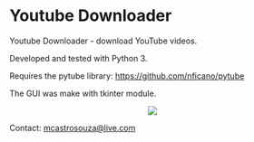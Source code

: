 # Youtube Downloader
Youtube Downloader - download YouTube videos.

Developed and tested with Python 3.

Requires the pytube library: https://github.com/nficano/pytube

The GUI was make with tkinter module.

<p align="center"><img src="https://raw.githubusercontent.com/marcoscastro/youtube_downloader/master/image.PNG" /></p>

Contact: mcastrosouza@live.com
